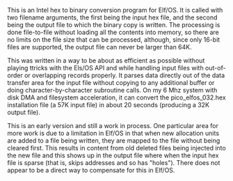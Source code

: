 This is an Intel hex to binary conversion program for Elf/OS. It is called with two filename arguments, the first being the input hex file, and the second being the output file to which the binary copy is written. The processing is done file-to-file without loading all the contents into memory, so there are no limits on the file size that can be processed, although, since only 16-bit files are supported, the output file can never be larger than 64K.

This was written in a way to be about as efficient as possible without playing ttricks with the Els/OS API and while handling input files with out-of-order or overlapping records properly. It parses data directly out of the data transfer area for the input file without copying to any additional buffer or doing character-by-character subroutine calls. On my 6 Mhz system with disk DMA and filesystem acceleration, it can convert the pico_elfos_032.hex installation file (a 57K input file) in about 20 seconds (producing a 32K output file).

This is an early version and still a work in process. One particular area for more work is due to a limitation in Elf/OS in that when new allocation units are added to a file being written, they are mapped to the file without being cleared first. This results in content from old deleted files being injected into the new file and this shows up in the output file where when the input hex file is sparse (that is, skips addresses and so has "holes"). There does not appear to be a direct way to compensate for this in Elf/OS.

